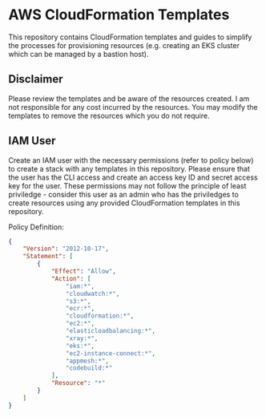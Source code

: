 # AWS CloudFormation Templates
This repository contains CloudFormation templates and guides to simplify the processes for provisioning resources (e.g. creating an EKS cluster which can be managed by a bastion host).

## Disclaimer

Please review the templates and be aware of the resources created. I am not responsible for any cost incurred by the resources. You may modify the templates to remove the resources which you do not require.

## IAM User

Create an IAM user with the necessary permissions (refer to policy below) to create a stack with any templates in this repository. Please ensure that the user has the CLI access and create an access key ID and secret access key for the user. These permissions may not follow the principle of least priviledge - consider this user as an admin who has the priviledges to create resources using any provided CloudFormation templates in this repository.

Policy Definition:
```json
{
    "Version": "2012-10-17",
    "Statement": [
        {
            "Effect": "Allow",
            "Action": [
                "iam:*",
                "cloudwatch:*",
                "s3:*",
                "ecr:*",
                "cloudformation:*",
                "ec2:*",
                "elasticloadbalancing:*",
                "xray:*",
                "eks:*",
                "ec2-instance-connect:*",
                "appmesh:*",
                "codebuild:*"
            ],
            "Resource": "*"
        }
    ]
}
```
